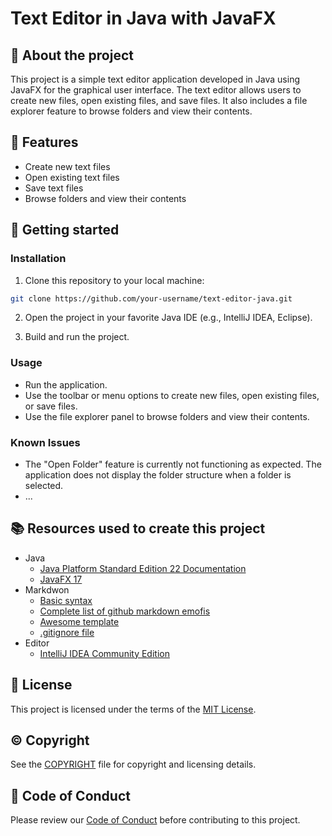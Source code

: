 # Text Editor in Java with JavaFX

## :newspaper: About the project

This project is a simple text editor application developed in Java using JavaFX for the graphical user interface. The text editor allows users to create new files, open existing files, and save files. It also includes a file explorer feature to browse folders and view their contents.

## :notebook: Features

* Create new text files
* Open existing text files
* Save text files
* Browse folders and view their contents

## :runner: Getting started

### Installation

1. Clone this repository to your local machine:

```sh
git clone https://github.com/your-username/text-editor-java.git
```

2. Open the project in your favorite Java IDE (e.g., IntelliJ IDEA, Eclipse).

3. Build and run the project.

### Usage

* Run the application.
* Use the toolbar or menu options to create new files, open existing files, or save files.
* Use the file explorer panel to browse folders and view their contents.

### Known Issues

* The "Open Folder" feature is currently not functioning as expected. The application does not display the folder structure when a folder is selected.
* ...

## :books: Resources used to create this project

* Java
    * [Java Platform Standard Edition 22 Documentation](https://docs.oracle.com/en/java/javase/)
    * [JavaFX 17](https://openjfx.io/)
* Markdwon
    * [Basic syntax](https://www.markdownguide.org/basic-syntax/)
    * [Complete list of github markdown emofis](https://dev.to/nikolab/complete-list-of-github-markdown-emoji-markup-5aia)
    * [Awesome template](http://github.com/Human-Activity-Recognition/blob/main/README.md)
    * [.gitignore file](https://git-scm.com/docs/gitignore)
* Editor
    * [IntelliJ IDEA Community Edition](https://www.jetbrains.com/idea/download/?section=windows)

## :bookmark: License

This project is licensed under the terms of the [MIT License](LICENSE).

## :copyright: Copyright

See the [COPYRIGHT](COPYRIGHT) file for copyright and licensing details.

## :straight_ruler: Code of Conduct

Please review our [Code of Conduct](CODE_OF_CONDUCT.md) before contributing to this project.